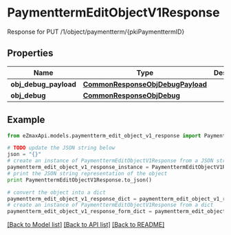 # PaymenttermEditObjectV1Response

Response for PUT /1/object/paymentterm/{pkiPaymenttermID}

## Properties
Name | Type | Description | Notes
------------ | ------------- | ------------- | -------------
**obj_debug_payload** | [**CommonResponseObjDebugPayload**](CommonResponseObjDebugPayload.md) |  | 
**obj_debug** | [**CommonResponseObjDebug**](CommonResponseObjDebug.md) |  | [optional] 

## Example

```python
from eZmaxApi.models.paymentterm_edit_object_v1_response import PaymenttermEditObjectV1Response

# TODO update the JSON string below
json = "{}"
# create an instance of PaymenttermEditObjectV1Response from a JSON string
paymentterm_edit_object_v1_response_instance = PaymenttermEditObjectV1Response.from_json(json)
# print the JSON string representation of the object
print PaymenttermEditObjectV1Response.to_json()

# convert the object into a dict
paymentterm_edit_object_v1_response_dict = paymentterm_edit_object_v1_response_instance.to_dict()
# create an instance of PaymenttermEditObjectV1Response from a dict
paymentterm_edit_object_v1_response_form_dict = paymentterm_edit_object_v1_response.from_dict(paymentterm_edit_object_v1_response_dict)
```
[[Back to Model list]](../README.md#documentation-for-models) [[Back to API list]](../README.md#documentation-for-api-endpoints) [[Back to README]](../README.md)


